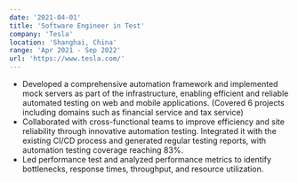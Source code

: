 ```yaml
---
date: '2021-04-01'
title: 'Software Engineer in Test'
company: 'Tesla'
location: 'Shanghai, China'
range: 'Apr 2021 - Sep 2022'
url: 'https://www.tesla.com/'
---
```


- Developed a comprehensive automation framework and implemented mock servers as part of the infrastructure, enabling efficient and reliable automated testing on web and mobile applications. (Covered 6 projects including domains such as financial service and tax service)
- Collaborated with cross-functional teams to improve efficiency and site reliability through innovative automation testing. Integrated it with the existing CI/CD process and generated regular testing reports, with automation testing coverage reaching 83%.
- Led performance test and analyzed performance metrics to identify bottlenecks, response times, throughput, and resource utilization.
